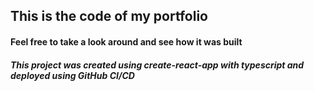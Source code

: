 ## This is the code of my portfolio

#### Feel free to take a look around and see how it was built

##### This project was created using create-react-app with typescript and deployed using GitHub CI/CD
